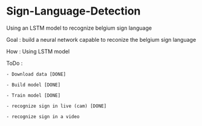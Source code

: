 # Sign-Language-Detection
Using an LSTM model to recognize belgium sign language

Goal : build a neural network capable to reconize the belgium sign language

How : Using LSTM model

ToDo : 

    - Download data [DONE]

    - Build model [DONE]

    - Train model [DONE]

    - recognize sign in live (cam) [DONE]
    
    - recognize sign in a video 
